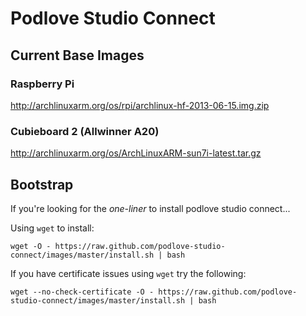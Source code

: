 # Podlove Studio Connect

## Current Base Images

### Raspberry Pi

http://archlinuxarm.org/os/rpi/archlinux-hf-2013-06-15.img.zip

### Cubieboard 2 (Allwinner A20)

http://archlinuxarm.org/os/ArchLinuxARM-sun7i-latest.tar.gz

## Bootstrap

If you're looking for the *one-liner* to install podlove studio connect...


Using ``wget`` to install:

```wget -O - https://raw.github.com/podlove-studio-connect/images/master/install.sh | bash```


If you have certificate issues using ``wget`` try the following:

```wget --no-check-certificate -O - https://raw.github.com/podlove-studio-connect/images/master/install.sh | bash```

